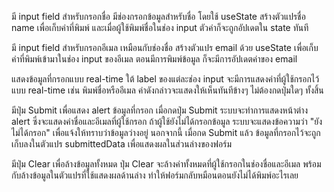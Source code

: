 มี input field สำหรับกรอกชื่อ
มีช่องกรอกข้อมูลสำหรับชื่อ โดยใช้ useState สร้างตัวแปรชื่อ name เพื่อเก็บค่าที่พิมพ์ และเมื่อผู้ใช้พิมพ์ชื่อในช่อง input ตัวค่าก็จะถูกอัปเดตใน state ทันที

มี input field สำหรับกรอกอีเมล
เหมือนกับช่องชื่อ สร้างตัวแปร email ด้วย useState เพื่อเก็บค่าที่พิมพ์เข้ามาในช่อง input ของอีเมล ตอนมีการพิมพ์ข้อมูล ก็จะมีการอัปเดตค่าของ email 

แสดงข้อมูลที่กรอกแบบ real-time
ใต้ label ของแต่ละช่อง input จะมีการแสดงค่าที่ผู้ใช้กรอกไว้แบบ real-time เช่น พิมพ์ชื่อหรืออีเมล ค่าดังกล่าวจะแสดงให้เห็นทันทีข้างๆ ไม่ต้องกดปุ่มใดๆ ทั้งสิ้น

มีปุ่ม Submit เพื่อแสดง alert ข้อมูลที่กรอก
เมื่อกดปุ่ม Submit ระบบจะทำการแสดงหน้าต่าง alert ซึ่งจะแสดงค่าชื่อและอีเมลที่ผู้ใช้กรอก ถ้าผู้ใช้ยังไม่ได้กรอกข้อมูล ระบบจะแสดงข้อความว่า "ยังไม่ได้กรอก" เพื่อแจ้งให้ทราบว่าข้อมูลว่างอยู่ นอกจากนี้ เมื่อกด Submit แล้ว ข้อมูลที่กรอกไว้จะถูกเก็บลงในตัวแปร submittedData เพื่อแสดงผลในส่วนล่างของฟอร์ม

มีปุ่ม Clear เพื่อล้างข้อมูลทั้งหมด
ปุ่ม Clear จะล้างค่าทั้งหมดที่ผู้ใช้กรอกในช่องชื่อและอีเมล พร้อมกับล้างข้อมูลในตัวแปรที่ใช้แสดงผลด้านล่าง ทำให้ฟอร์มกลับหมือนตอนยังไม่ได้พิมพ์อะไรเลย














































<!-- # React + TypeScript + Vite

This template provides a minimal setup to get React working in Vite with HMR and some ESLint rules.

Currently, two official plugins are available:

- [@vitejs/plugin-react](https://github.com/vitejs/vite-plugin-react/blob/main/packages/plugin-react) uses [Babel](https://babeljs.io/) for Fast Refresh
- [@vitejs/plugin-react-swc](https://github.com/vitejs/vite-plugin-react/blob/main/packages/plugin-react-swc) uses [SWC](https://swc.rs/) for Fast Refresh

## Expanding the ESLint configuration

If you are developing a production application, we recommend updating the configuration to enable type-aware lint rules:

```js
export default tseslint.config([
  globalIgnores(['dist']),
  {
    files: ['**/*.{ts,tsx}'],
    extends: [
      // Other configs...

      // Remove tseslint.configs.recommended and replace with this
      ...tseslint.configs.recommendedTypeChecked,
      // Alternatively, use this for stricter rules
      ...tseslint.configs.strictTypeChecked,
      // Optionally, add this for stylistic rules
      ...tseslint.configs.stylisticTypeChecked,

      // Other configs...
    ],
    languageOptions: {
      parserOptions: {
        project: ['./tsconfig.node.json', './tsconfig.app.json'],
        tsconfigRootDir: import.meta.dirname,
      },
      // other options...
    },
  },
])
```

You can also install [eslint-plugin-react-x](https://github.com/Rel1cx/eslint-react/tree/main/packages/plugins/eslint-plugin-react-x) and [eslint-plugin-react-dom](https://github.com/Rel1cx/eslint-react/tree/main/packages/plugins/eslint-plugin-react-dom) for React-specific lint rules:

```js
// eslint.config.js
import reactX from 'eslint-plugin-react-x'
import reactDom from 'eslint-plugin-react-dom'

export default tseslint.config([
  globalIgnores(['dist']),
  {
    files: ['**/*.{ts,tsx}'],
    extends: [
      // Other configs...
      // Enable lint rules for React
      reactX.configs['recommended-typescript'],
      // Enable lint rules for React DOM
      reactDom.configs.recommended,
    ],
    languageOptions: {
      parserOptions: {
        project: ['./tsconfig.node.json', './tsconfig.app.json'],
        tsconfigRootDir: import.meta.dirname,
      },
      // other options...
    },
  },
])
``` -->
